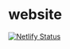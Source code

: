 # website
[![Netlify Status](https://api.netlify.com/api/v1/badges/7acbe7fe-2360-46e5-a690-cf2ddc9dc18c/deploy-status)](https://app.netlify.com/sites/virizion-networks/deploys)

